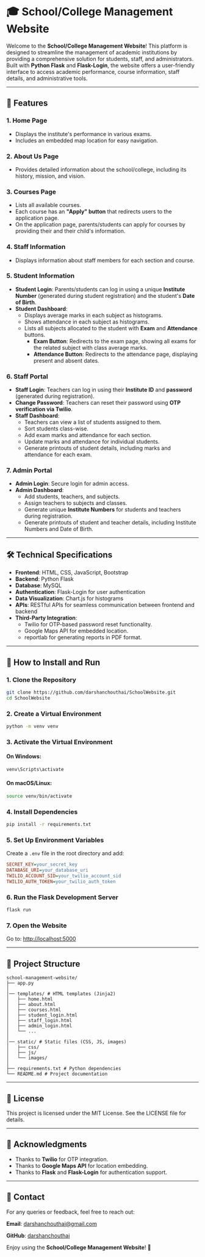 # 🎓 School/College Management Website

Welcome to the **School/College Management Website**! This platform is designed to streamline the management of academic institutions by providing a comprehensive solution for students, staff, and administrators. Built with **Python Flask** and **Flask-Login**, the website offers a user-friendly interface to access academic performance, course information, staff details, and administrative tools.

---

## 🌟 Features

### 1. **Home Page**
   - Displays the institute's performance in various exams.
   - Includes an embedded map location for easy navigation.

### 2. **About Us Page**
   - Provides detailed information about the school/college, including its history, mission, and vision.

### 3. **Courses Page**
   - Lists all available courses.
   - Each course has an **"Apply" button** that redirects users to the application page.
   - On the application page, parents/students can apply for courses by providing their and their child's information.

### 4. **Staff Information**
   - Displays information about staff members for each section and course.

### 5. **Student Information**
   - **Student Login**: Parents/students can log in using a unique **Institute Number** (generated during student registration) and the student's **Date of Birth**.
   - **Student Dashboard**:
     - Displays average marks in each subject as histograms.
     - Shows attendance in each subject as histograms.
     - Lists all subjects allocated to the student with **Exam** and **Attendance** buttons.
       - **Exam Button**: Redirects to the exam page, showing all exams for the related subject with class average marks.
       - **Attendance Button**: Redirects to the attendance page, displaying present and absent dates.

### 6. **Staff Portal**
   - **Staff Login**: Teachers can log in using their **Institute ID** and **password** (generated during registration).
   - **Change Password**: Teachers can reset their password using **OTP verification via Twilio**.
   - **Staff Dashboard**:
     - Teachers can view a list of students assigned to them.
     - Sort students class-wise.
     - Add exam marks and attendance for each section.
     - Update marks and attendance for individual students.
     - Generate printouts of student details, including marks and attendance for each exam.

### 7. **Admin Portal**
   - **Admin Login**: Secure login for admin access.
   - **Admin Dashboard**:
     - Add students, teachers, and subjects.
     - Assign teachers to subjects and classes.
     - Generate unique **Institute Numbers** for students and teachers during registration.
     - Generate printouts of student and teacher details, including Institute Numbers and Date of Birth.

---

## 🛠️ Technical Specifications

- **Frontend**: HTML, CSS, JavaScript, Bootstrap
- **Backend**: Python Flask
- **Database**: MySQL
- **Authentication**: Flask-Login for user authentication
- **Data Visualization**: Chart.js for histograms
- **APIs**: RESTful APIs for seamless communication between frontend and backend
- **Third-Party Integration**:
  - Twilio for OTP-based password reset functionality.
  - Google Maps API for embedded location.
  - reportlab for generating reports in PDF format.

---

## 🚀 How to Install and Run

### 1. Clone the Repository
```bash
git clone https://github.com/darshanchouthai/SchoolWebsite.git
cd SchoolWebsite
```

### 2. Create a Virtual Environment
```bash
python -m venv venv
```

### 3. Activate the Virtual Environment
#### On Windows:
```bash
venv\Scripts\activate
```
#### On macOS/Linux:
```bash
source venv/bin/activate
```

### 4. Install Dependencies
```bash
pip install -r requirements.txt
```

### 5. Set Up Environment Variables
Create a `.env` file in the root directory and add:
```ini
SECRET_KEY=your_secret_key
DATABASE_URI=your_database_uri
TWILIO_ACCOUNT_SID=your_twilio_account_sid
TWILIO_AUTH_TOKEN=your_twilio_auth_token
```

### 6. Run the Flask Development Server
```bash
flask run
```

### 7. Open the Website
Go to: [http://localhost:5000](http://localhost:5000)

---

## 📂 Project Structure
```
school-management-website/
├── app.py
│
│── templates/ # HTML templates (Jinja2)
│   ├── home.html
│   ├── about.html
│   ├── courses.html
│   ├── student_login.html
│   ├── staff_login.html
│   ├── admin_login.html
│   └── ...
│
│── static/ # Static files (CSS, JS, images)
│   ├── css/
│   ├── js/
│   └── images/
│
├── requirements.txt # Python dependencies
└── README.md # Project documentation
```

---

## 📄 License
This project is licensed under the MIT License. See the LICENSE file for details.

---

## 🙏 Acknowledgments
- Thanks to **Twilio** for OTP integration.
- Thanks to **Google Maps API** for location embedding.
- Thanks to **Flask** and **Flask-Login** for authentication support.

---

## 💌 Contact
For any queries or feedback, feel free to reach out:

**Email**: [darshanchouthai@gmail.com](mailto:darshanchouthai@gmail.com)

**GitHub**: [darshanchouthai](https://github.com/darshanchouthai)

Enjoy using the **School/College Management Website**! 🎉

